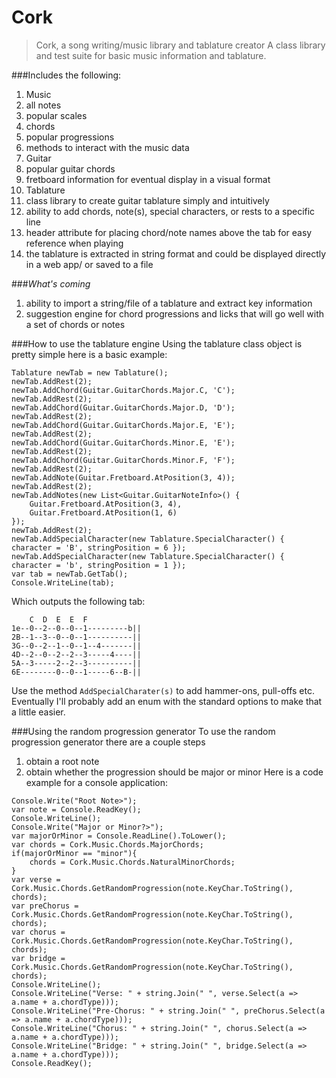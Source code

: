 # Cork
>Cork, a song writing/music library and tablature creator
>A class library and test suite for basic music information and tablature.

###Includes the following:

1. Music
  1. all notes
  2. popular scales
  3. chords
  4. popular progressions
  5. methods to interact with the music data
2. Guitar
  1. popular guitar chords
  2. fretboard information for eventual display in a visual format
3. Tablature
  1. class library to create guitar tablature simply and intuitively
  2. ability to add chords, note(s), special characters, or rests to a specific line
  3. header attribute for placing chord/note names above the tab for easy reference when playing
  4. the tablature is extracted in string format and could be displayed directly in a web app/ or saved to a file
  
###*What's coming*

1. ability to import a string/file of a tablature and extract key information
2. suggestion engine for chord progressions and licks that will go well with a set of chords or notes

###How to use the tablature engine
Using the tablature class object is pretty simple here is a basic example:
```
Tablature newTab = new Tablature();
newTab.AddRest(2);
newTab.AddChord(Guitar.GuitarChords.Major.C, 'C');
newTab.AddRest(2);
newTab.AddChord(Guitar.GuitarChords.Major.D, 'D');
newTab.AddRest(2);
newTab.AddChord(Guitar.GuitarChords.Major.E, 'E');
newTab.AddRest(2);
newTab.AddChord(Guitar.GuitarChords.Minor.E, 'E');
newTab.AddRest(2);
newTab.AddChord(Guitar.GuitarChords.Minor.F, 'F');
newTab.AddRest(2);
newTab.AddNote(Guitar.Fretboard.AtPosition(3, 4));
newTab.AddRest(2);
newTab.AddNotes(new List<Guitar.GuitarNoteInfo>() { 
    Guitar.Fretboard.AtPosition(3, 4),
    Guitar.Fretboard.AtPosition(1, 6) 
});
newTab.AddRest(2);
newTab.AddSpecialCharacter(new Tablature.SpecialCharacter() { character = 'B', stringPosition = 6 });
newTab.AddSpecialCharacter(new Tablature.SpecialCharacter() { character = 'b', stringPosition = 1 });
var tab = newTab.GetTab();
Console.WriteLine(tab);
```
Which outputs the following tab:
```
    C  D  E  E  F
1e--0--2--0--0--1---------b||
2B--1--3--0--0--1----------||
3G--0--2--1--0--1--4-------||
4D--2--0--2--2--3-----4----||
5A--3-----2--2--3----------||
6E--------0--0--1-----6--B-||
```
Use the method `AddSpecialCharater(s)` to add hammer-ons, pull-offs etc.  Eventually I'll probably add an enum with the standard options to make that a little easier.

###Using the random progression generator
To use the random progression generator there are a couple steps
1. obtain a root note
2. obtain whether the progression should be major or minor
Here is a code example for a console application:
```
Console.Write("Root Note>");
var note = Console.ReadKey();
Console.WriteLine();
Console.Write("Major or Minor?>");
var majorOrMinor = Console.ReadLine().ToLower();
var chords = Cork.Music.Chords.MajorChords;
if(majorOrMinor == "minor"){
    chords = Cork.Music.Chords.NaturalMinorChords;
}
var verse = Cork.Music.Chords.GetRandomProgression(note.KeyChar.ToString(), chords);
var preChorus = Cork.Music.Chords.GetRandomProgression(note.KeyChar.ToString(), chords);
var chorus = Cork.Music.Chords.GetRandomProgression(note.KeyChar.ToString(), chords);
var bridge = Cork.Music.Chords.GetRandomProgression(note.KeyChar.ToString(), chords);
Console.WriteLine();
Console.WriteLine("Verse: " + string.Join(" ", verse.Select(a => a.name + a.chordType)));
Console.WriteLine("Pre-Chorus: " + string.Join(" ", preChorus.Select(a => a.name + a.chordType)));
Console.WriteLine("Chorus: " + string.Join(" ", chorus.Select(a => a.name + a.chordType)));
Console.WriteLine("Bridge: " + string.Join(" ", bridge.Select(a => a.name + a.chordType)));
Console.ReadKey();
```
